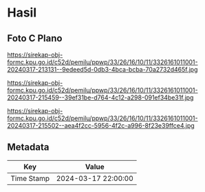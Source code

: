 # Hasil

## Foto C Plano

https://sirekap-obj-formc.kpu.go.id/c52d/pemilu/ppwp/33/26/16/10/11/3326161011001-20240317-213131--9edeed5d-0db3-4bca-bcba-70a2732d465f.jpg

https://sirekap-obj-formc.kpu.go.id/c52d/pemilu/ppwp/33/26/16/10/11/3326161011001-20240317-215459--39ef31be-d764-4c12-a298-091ef34be31f.jpg

https://sirekap-obj-formc.kpu.go.id/c52d/pemilu/ppwp/33/26/16/10/11/3326161011001-20240317-215502--aea4f2cc-5956-4f2c-a996-8f23e39ffce4.jpg


## Metadata

| Key        | Value               |
| ---------- | ------------------- |
| Time Stamp | 2024-03-17 22:00:00 |



